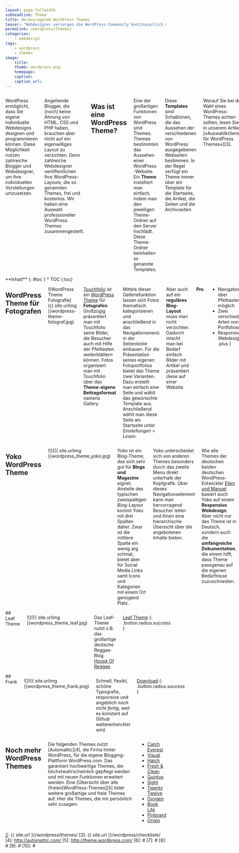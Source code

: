 ```yaml
---
layout: page-fullwidth
subheadline: Theme
title: Herausragende WordPress Themes
teaser: "Webdesigner versorgen die WordPress-Community kontinuierlich mit neuen Layouts und Design. Von diesen Themes gibt es mittlerweile eine unüberschaubare Anzahl. Phlow Magazin stellt die herausragende Themes vor."
permalink: /wordpress/themes/
categories:
    - webdesign
tags:
    - wordpress
    - themes
image:
    title: 
    thumb: wordpress.png
    homepage:
    caption:
    caption_url:
---
```

<div class="row">
<div class="large-7 columns" markdown="1">

WordPress ermöglicht, dass Sie eigene individuelle Webdesigns designen und programmieren können. Diese Möglichkeit nutzen zahlreiche Blogger und Webdesigner, um ihre individuellen Vorstellungen umzusetzen.

Angehende Blogger, die (noch) keine Ahnung von HTML, CSS und PHP haben, brauchen aber nicht auf ein eigenwilliges Layout zu verzichten. Denn zahlreiche Webdesigner veröffentlichen Ihre WordPress-Layouts, die so genannten Themes, frei und kostenlos. Wir haben eine Auswahl professioneller WordPress Themes zusammengestellt.


## Was ist eine WordPress Theme?

Eine der großartigen Funktionen von WordPress sind Themes. Themes bestimmten das Aussehen einer WordPress-Website. Ein **Theme** installiert man einfach, indem man den jeweiligen Theme-Ordner auf den Server hochlädt. Diese Theme-Ordner beinhalten so genannte Templates.

Diese **Templates** sind Schablonen, die das Aussehen der verschiedenen von WordPress ausgegebenen Webseiten bestimmen. In der Regel verfügt ein Theme immer über ein Template für die Startseite, die Artikel, die Seiten und die Archivseiten.

Worauf Sie bei der Wahl eines WordPress-Themes achten sollten, lesen Sie in unserem Artikel [»Auswahlkriterien für WordPress Themes«][3].

</div><!-- /.large-7 -->
<div class="large-5 columns">

<div class="panel radius" markdown="1">
**Inhalt**
{: #toc }
*  TOC
{:toc}
</div>

</div><!-- /.large-5 -->
</div><!-- /.row -->



<div class="row">
<div class="medium-6 columns" markdown="1">

## WordPress Theme für Fotografen

![WordPress Theme Fotografie]({{ site.urlimg }}wordpress-theme-fotograf.jpg)

[Touchfolio][1] ist ein [WordPress Theme][2] für **Fotografen**. Großzügig präsentiert man mit Touchfolio seine Bilder, die Besucher auch mit Hilfe der Pfeiltasten weiterblättern können. Fotos organisiert man mit Touchfolio über das **Theme-eigene Beitragsformat** namens Gallery.

Mittels dieser Galleriefunktion lassen sich Fotos thematisch kategorisieren und anschließend in das Navigationsmenü in der Seitenleiste einbauen. Für die Präsentation seines eigenen Fotoportfolios bietet das Theme zwei Varianten. Dazu erstellt man einfach eine Seite und wählt das gewünschte Template aus. Anschließend wählt man diese Seite als Startseite unter *Einstellungen > Lesen*.

Aber auch auf ein **reguläres Blog-Layout** muss man nicht verzichten. Dadurch mischt man bei Bedarf einfach Bilder mit Artikel und präsentiert diese auf einer Website.

**Pro**

+ Navigation über Pfeiltasten möglich
+ Zwei verschiedene Arten von Portfolioseiten
+ Responsive Webdesign
{: .plus }

**Contra**

- Keine deutschsprachige Version
{: .minus }

[Download](http://dimsemenov.com/themes/touchfolio/)
{: .button.radius.success }
[Demonstration](http://dimsemenov.com/themes/touchfolio/demo/)
{: .button.radius.success }
[Anleitung](http://dimsemenov.com/themes/touchfolio/installation.html)
{: .button.radius.success }


## Responsive Theme

![]({{ site.urlimg }}theme_responsive.jpg)

*Responsive* ist ein Theme, das in allen Browsern gut aussieht. Das schlicht gestaltete Theme bietet eine **große Bandbreite an Möglichkeiten** für die Gestaltung. Dazu gehören **vier Positionen für Menüs**, **elf Widget-Bereiche** sowie Optionen, um unkompliziert das Logo auszutauschen oder eigene CSS-Stylevorgaben einzugeben.

Außergewöhnlich sind die Möglichkeiten die **Startseite mit verschiedenen Seitenvorlagen** zu gestalten. Sie wollen eine Startseite mit einem Call-To-Action-Button? Kein Problem. Oder soll die Website im klassischen Blog-Look daherkommen? Oder als Magazin? Mit insgesamt **neun Seiten-Vorlagen** bringt man Schwung in Start- und Unterseiten.

Dank dieser zahlreichen Möglichkeiten eignet sich das Responsive Theme für Portofolios, Firmen-Websites oder ganz »normale« Blog-Vorhaben. 

**Pro**

+ Deutschsprachig
+ Äußerst anpassungfähig mit zahlreichen Optionen
+ Neun verschiedene Vorlagen für Seiten
{: .plus }

**Contra**

- Linkfarbe lässt sich nicht in den Optionen anpassen
{: .minus }

[Download](http://wordpress.org/extend/themes/responsive)
{: .button.radius.success }
[Demonstration](http://themeid.com/demo/responsive/)
{: .button.radius.success }
[Anleitung und Informationen](http://cyberchimps.com/forum/free/responsive/)
{: .button.radius.success }



</div><!-- /.medium-6.columns -->
<div class="medium-6 columns" markdown="1">

## Yoko WordPress Theme

![]({{ site.urlimg }}wordpress_theme_yoko.jpg)

Yoko ist ein Blog-Theme, das sich sehr gut für **Blogs und Magazine** eignet. Anstelle des typischen zweispaltigen Blog-Layout kommt Yoko mit drei Spalten daher. Zwar ist die mittlere Spalte ein wenig arg schmal, bietet aber für Social Media Links samt Icons und Kategorien mit einem Ort genügend Platz.

Yoko unterscheidet sich von anderen Themes besonders durch das zweite Menu direkt unterhalb der Kopfgrafik. Über dieses Navigationselement kann man hervorragend Besucher leiten und ihnen eine hierarchische Übersicht über die angebotenen Inhalte bieten.

Wie alle Themes der deutschen beiden deutschen WordPress-Entwickler [Ellen und Manuel][1] basiert auch Yoko auf einem **Responsive Webdesign**. Aber nicht nur das Theme ist in Deutsch, sondern auch die **umfangreiche Dokumentation**, die einem hilft, dass Theme passgenau auf die eigenen Bedürfnisse zuzuschneiden.

Auch die kostenpflichtigen Themes von Elmastudio erfreuen sich großer Beliebtheit. Das liegt einerseits an den luftigen Designs und andererseits an wirklich anwenderfreundlichen Preisen.

**Pro**

+ Deutsches Theme
+ [Umfangreiche PDF-Dokumentation mit Videoanleitungen]
+ Außergewöhnliche Navigationsleiste
{: .plus }


[Demo Yoko](http://yoko.elmastudio.de/)
{: .button.radius.success }

[1]: http://www.elmastudio.de/wer-wir-sind/
[2]: http://www.elmastudio.de/wordpress-themes/yoko/




</div><!-- /.medium-6.columns -->
</div><!-- /.row -->



<div class="row">
<div class="medium-6 columns" markdown="1">
## Leaf Theme

![]({{ site.urlimg }}wordpress_theme_leaf.jpg)

Das Leaf-Theme nutzt z.B. das großartige deutsche Reggae-Blog [House Of Reggae](http://www.houseofreggae.de).

[Leaf Theme](http://fatboythemes.com/themes/leaf/)
{: .button.radius.success }


</div><!-- /.medium-6.columns -->
<div class="medium-6 columns" markdown="1">
## Frank

![]({{ site.urlimg }}wordpress_theme_frank.png)

Schnell, flexibl, schöne Typografie, responsive und angeblich  *noch nicht fertig*, weil es konstant auf Github weiterentwicklel wird.

[Download](http://somerandomdude.com/work/frank/)
{: .button.radius.success }


</div><!-- /.medium-6.columns -->
</div><!-- /.row -->


<div class="row">
<div class="medium-6 columns" markdown="1">

## Noch mehr WordPress Themes

Die folgenden Themes nutzt [Automattic][4], die Firma hinter WordPress, für die eigene Blogging-Plattform WordPress.com. Das garantiert hochwertige Themes, die höchstwahrscheinlich gepflegt werden und mit neuen Funktionen erweitert werden. Eine [Übersicht über alle (freien)WordPress-Themes][5] listet weitere großartige und freie Themes auf. Hier die Themes, die mir persönlich sehr zusagen:

* [Catch Everest](http://catchthemes.com/theme-instructions/catch-everest/)
* [Visual](http://themes.wptheming.com/visual/)
* [Hatch](http://alienwp.com/themes/hatch/)
* [Fresh & Clean](http://theme.wordpress.com/themes/fresh-and-clean/)
* [Quintus](http://theme.wordpress.com/themes/quintus/)
* [Sight](http://theme.wordpress.com/themes/sight/)
* [Twenty Twelve](http://theme.wordpress.com/themes/twentytwelve/)
* [Oxygen](http://theme.wordpress.com/themes/oxygen/)
* [Book Lite](http://theme.wordpress.com/themes/book-lite/)
* [Pinboard](http://www.onedesigns.com/wordpress-themes/pinboard)
* [Origin](http://wordpress.org/themes/origin)


</div><!-- /.medium-6.columns -->
<div class="medium-6 columns" markdown="1">



</div><!-- /.medium-6.columns -->
</div><!-- /.row -->








 [1]: http://dimsemenov.com/themes/touchfolio/
 [2]: {{ site.url }}/wordpress/themes/
 [3]: {{ site.url }}/wordpress/checkliste/
 [4]: http://automattic.com/
 [5]: http://theme.wordpress.com/
 [6]: #
 [7]: #
 [8]: #
 [9]: #
 [10]: #